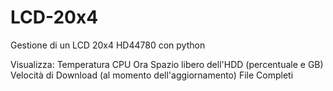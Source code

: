 LCD-20x4
========

Gestione di un LCD 20x4 HD44780 con python

Visualizza:
Temperatura CPU
Ora
Spazio libero dell'HDD (percentuale e GB)
Velocità di Download (al momento dell'aggiornamento)
File Completi
